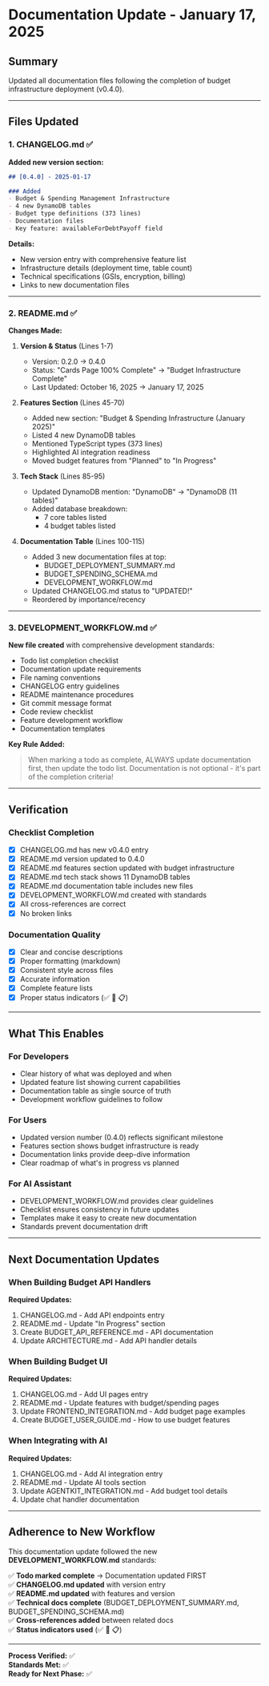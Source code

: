 # Documentation Update - January 17, 2025

## Summary

Updated all documentation files following the completion of budget infrastructure deployment (v0.4.0).

---

## Files Updated

### 1. CHANGELOG.md ✅

**Added new version section:**

```markdown
## [0.4.0] - 2025-01-17

### Added
- Budget & Spending Management Infrastructure
- 4 new DynamoDB tables
- Budget type definitions (373 lines)
- Documentation files
- Key feature: availableForDebtPayoff field
```

**Details:**
- New version entry with comprehensive feature list
- Infrastructure details (deployment time, table count)
- Technical specifications (GSIs, encryption, billing)
- Links to new documentation files

---

### 2. README.md ✅

**Changes Made:**

1. **Version & Status** (Lines 1-7)
   - Version: 0.2.0 → 0.4.0
   - Status: "Cards Page 100% Complete" → "Budget Infrastructure Complete"
   - Last Updated: October 16, 2025 → January 17, 2025

2. **Features Section** (Lines 45-70)
   - Added new section: "Budget & Spending Infrastructure (January 2025)"
   - Listed 4 new DynamoDB tables
   - Mentioned TypeScript types (373 lines)
   - Highlighted AI integration readiness
   - Moved budget features from "Planned" to "In Progress"

3. **Tech Stack** (Lines 85-95)
   - Updated DynamoDB mention: "DynamoDB" → "DynamoDB (11 tables)"
   - Added database breakdown:
     - 7 core tables listed
     - 4 budget tables listed

4. **Documentation Table** (Lines 100-115)
   - Added 3 new documentation files at top:
     - BUDGET_DEPLOYMENT_SUMMARY.md
     - BUDGET_SPENDING_SCHEMA.md
     - DEVELOPMENT_WORKFLOW.md
   - Updated CHANGELOG.md status to "UPDATED!"
   - Reordered by importance/recency

---

### 3. DEVELOPMENT_WORKFLOW.md ✅

**New file created** with comprehensive development standards:

- Todo list completion checklist
- Documentation update requirements
- File naming conventions
- CHANGELOG entry guidelines
- README maintenance procedures
- Git commit message format
- Code review checklist
- Feature development workflow
- Documentation templates

**Key Rule Added:**
> When marking a todo as complete, ALWAYS update documentation first, then update the todo list. Documentation is not optional - it's part of the completion criteria!

---

## Verification

### Checklist Completion

- [x] CHANGELOG.md has new v0.4.0 entry
- [x] README.md version updated to 0.4.0
- [x] README.md features section updated with budget infrastructure
- [x] README.md tech stack shows 11 DynamoDB tables
- [x] README.md documentation table includes new files
- [x] DEVELOPMENT_WORKFLOW.md created with standards
- [x] All cross-references are correct
- [x] No broken links

### Documentation Quality

- [x] Clear and concise descriptions
- [x] Proper formatting (markdown)
- [x] Consistent style across files
- [x] Accurate information
- [x] Complete feature lists
- [x] Proper status indicators (✅ 🚧 📋)

---

## What This Enables

### For Developers

- Clear history of what was deployed and when
- Updated feature list showing current capabilities
- Documentation table as single source of truth
- Development workflow guidelines to follow

### For Users

- Updated version number (0.4.0) reflects significant milestone
- Features section shows budget infrastructure is ready
- Documentation links provide deep-dive information
- Clear roadmap of what's in progress vs planned

### For AI Assistant

- DEVELOPMENT_WORKFLOW.md provides clear guidelines
- Checklist ensures consistency in future updates
- Templates make it easy to create new documentation
- Standards prevent documentation drift

---

## Next Documentation Updates

### When Building Budget API Handlers

**Required Updates:**
1. CHANGELOG.md - Add API endpoints entry
2. README.md - Update "In Progress" section
3. Create BUDGET_API_REFERENCE.md - API documentation
4. Update ARCHITECTURE.md - Add API handler details

### When Building Budget UI

**Required Updates:**
1. CHANGELOG.md - Add UI pages entry
2. README.md - Update features with budget/spending pages
3. Update FRONTEND_INTEGRATION.md - Add budget page examples
4. Create BUDGET_USER_GUIDE.md - How to use budget features

### When Integrating with AI

**Required Updates:**
1. CHANGELOG.md - Add AI integration entry
2. README.md - Update AI tools section
3. Update AGENTKIT_INTEGRATION.md - Add budget tool details
4. Update chat handler documentation

---

## Adherence to New Workflow

This documentation update followed the new **DEVELOPMENT_WORKFLOW.md** standards:

✅ **Todo marked complete** → Documentation updated FIRST  
✅ **CHANGELOG.md updated** with version entry  
✅ **README.md updated** with features and version  
✅ **Technical docs complete** (BUDGET_DEPLOYMENT_SUMMARY.md, BUDGET_SPENDING_SCHEMA.md)  
✅ **Cross-references added** between related docs  
✅ **Status indicators used** (✅ 🚧 📋)  

---

**Process Verified:** ✅  
**Standards Met:** ✅  
**Ready for Next Phase:** ✅
